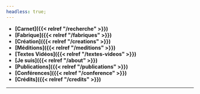 ```yaml
---
headless: true;
---
```



<!--- **[Projets]({{< relref "/projects" >}})**-->
<!--- **[Créations]({{< relref "/creations" >}})*

- **[Blog]({{< relref "/blog" >}})***-->

- **[Carnet]({{< relref "/recherche" >}})**
- **[Fabrique]({{< relref "/fabriques" >}})**
- **[Création]({{< relref "/creations" >}})**
- **[Méditions]({{< relref "/meditions" >}})**
- **[Textes Vidéos]({{< relref "/textes-videos" >}})**
- **[Je suis]({{< relref "/about" >}})**
- **[Publications]({{< relref "/publications" >}})**
- **[Conférences]({{< relref "/conference" >}})**
- **[Crédits]({{< relref "/credits" >}})**
<!--- **[Jesus Jekyll]({{< relref "/jekyll" >}})**-->
---